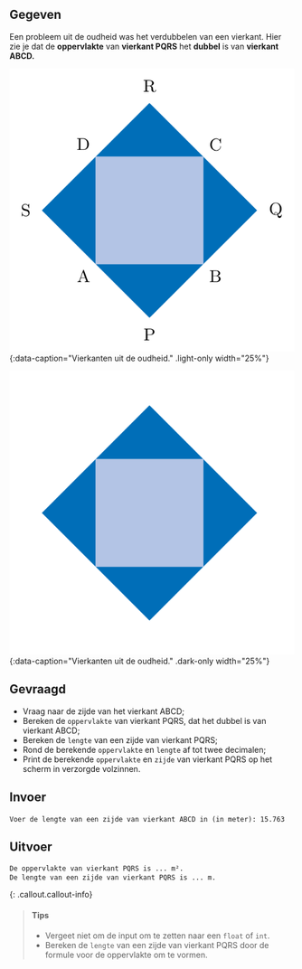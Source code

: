 ## Gegeven
Een probleem uit de oudheid was het verdubbelen van een vierkant. 
Hier zie je dat de **oppervlakte** van **vierkant PQRS** het **dubbel** is van **vierkant ABCD.**

![Vierkanten uit de oudheid.](media/image.png "Vierkanten uit de oudheid."){:data-caption="Vierkanten uit de oudheid." .light-only width="25%"}

![Vierkanten uit de oudheid.](media/image_dark.png "Vierkanten uit de oudheid."){:data-caption="Vierkanten uit de oudheid." .dark-only width="25%"}

## Gevraagd
- Vraag naar de zijde van het vierkant ABCD;
- Bereken de `oppervlakte` van vierkant PQRS, dat het dubbel is van vierkant ABCD;
- Bereken de `lengte` van een zijde van vierkant PQRS;
- Rond de berekende `oppervlakte` en `lengte` af tot twee decimalen;
- Print de berekende `oppervlakte` en `zijde` van vierkant PQRS op het scherm in verzorgde volzinnen.

## Invoer
```
Voer de lengte van een zijde van vierkant ABCD in (in meter): 15.763
```

## Uitvoer
```
De oppervlakte van vierkant PQRS is ... m².
De lengte van een zijde van vierkant PQRS is ... m.
```

{: .callout.callout-info}
>#### Tips
> - Vergeet niet om de input om te zetten naar een `float` of `int`.
> - Bereken de `lengte` van een zijde van vierkant PQRS door de formule voor de oppervlakte om te vormen.
